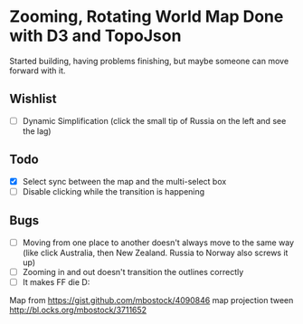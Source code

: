 Zooming, Rotating World Map Done with D3 and TopoJson
============
Started building, having problems finishing, but maybe someone can move forward with it.

Wishlist
--------
- [ ] Dynamic Simplification (click the small tip of Russia on the left and see the lag)

Todo
----
- [x] Select sync between the map and the multi-select box
- [ ] Disable clicking while the transition is happening

Bugs
----
- [ ] Moving from one place to another doesn't always move to the same way (like click Australia, then New Zealand. Russia to Norway also screws it up)
- [ ] Zooming in and out doesn't transition the outlines correctly
- [ ] It makes FF die D: 

Map from https://gist.github.com/mbostock/4090846 
map projection tween http://bl.ocks.org/mbostock/3711652